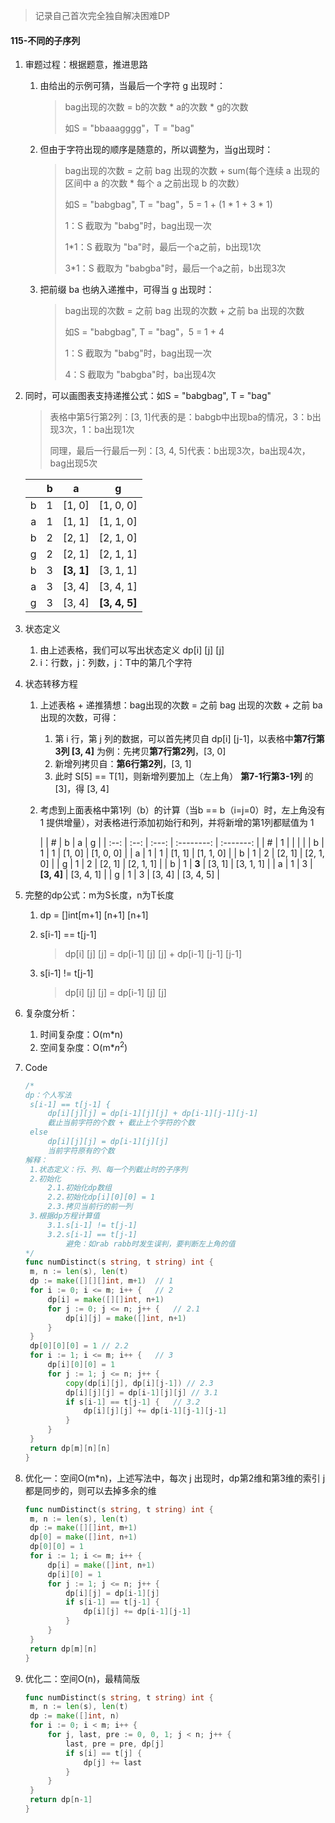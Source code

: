 > 记录自己首次完全独自解决困难DP

#### 115-不同的子序列

1. 审题过程：根据题意，推进思路

   1. 由给出的示例可猜，当最后一个字符 g 出现时：

      > bag出现的次数 = b的次数 * a的次数 * g的次数
      >
      > 如S = "bbaaagggg"，T = "bag"

   2. 但由于字符出现的顺序是随意的，所以调整为，当g出现时：

      > bag出现的次数 = 之前 bag 出现的次数 + sum(每个连续 a 出现的区间中 a 的次数 * 每个 a 之前出现 b 的次数）
      >
      > 如S = "babgbag", T = "bag"，5 = 1 + (1 * 1 + 3 * 1)
      >
      > 1：S 截取为 "babg"时，bag出现一次
      >
      > 1*1：S 截取为 "ba"时，最后一个a之前，b出现1次
      >
      > 3*1：S 截取为 "babgba"时，最后一个a之前，b出现3次

   3. 把前缀 ba 也纳入递推中，可得当 g 出现时：

      > bag出现的次数 = 之前 bag 出现的次数 + 之前 ba 出现的次数
      >
      > 如S = "babgbag", T = "bag"，5 = 1 + 4
      >
      > 1：S 截取为 "babg"时，bag出现一次
      >
      > 4：S 截取为 "babgba"时，ba出现4次

2. 同时，可以画图表支持递推公式：如S = "babgbag", T = "bag"

   > 表格中第5行第2列：[3, 1]代表的是：babgb中出现ba的情况，3：b出现3次，1：ba出现1次
   >
   > 同理，最后一行最后一列：[3, 4, 5]代表：b出现3次，ba出现4次，bag出现5次

   |      |  b   |     a      |       g       |
   | :--: | :--: | :--------: | :-----------: |
   |  b   |  1   |   [1, 0]   |   [1, 0, 0]   |
   |  a   |  1   |   [1, 1]   |   [1, 1, 0]   |
   |  b   |  2   |   [2, 1]   |   [2, 1, 0]   |
   |  g   |  2   |   [2, 1]   |   [2, 1, 1]   |
   |  b   |  3   | **[3, 1]** |   [3, 1, 1]   |
   |  a   |  3   |   [3, 4]   |   [3, 4, 1]   |
   |  g   |  3   |   [3, 4]   | **[3, 4, 5]** |

3. 状态定义

   1. 由上述表格，我们可以写出状态定义 dp[i] [j] [j]
   2. i：行数，j：列数，j：T中的第几个字符

4. 状态转移方程

   1. 上述表格 + 递推猜想：bag出现的次数 = 之前 bag 出现的次数 + 之前 ba 出现的次数，可得：

      1. 第 i 行，第 j 列的数据，可以首先拷贝自 dp[i] [j-1]，以表格中**第7行第3列 [3, 4]** 为例：先拷贝**第7行第2列**，[3, 0]
      2. 新增列拷贝自：**第6行第2列**，[3, 1]
      3. 此时 S[5] == T[1]，则新增列要加上（左上角） **第7-1行第3-1列** 的 [3]，得 [3, 4]

   2. 考虑到上面表格中第1列（b）的计算（当b == b（i=j=0）时，左上角没有 1 提供增量），对表格进行添加初始行和列，并将新增的第1列都赋值为 1

      |      |  #   |   b   |     a      |     g     |
| :--: | :--: | :---: | :--------: | :-------: |
      |  #   |  1   |       |            |           |
      |  b   |  1   |   1   |   [1, 0]   | [1, 0, 0] |
      |  a   |  1   |   1   |   [1, 1]   | [1, 1, 0] |
      |  b   |  1   |   2   |   [2, 1]   | [2, 1, 0] |
      |  g   |  1   |   2   |   [2, 1]   | [2, 1, 1] |
      |  b   |  1   | **3** |   [3, 1]   | [3, 1, 1] |
      |  a   |  1   |   3   | **[3, 4]** | [3, 4, 1] |
      |  g   |  1   |   3   |   [3, 4]   | [3, 4, 5] |
   
3. 完整的dp公式：m为S长度，n为T长度
   
   1. dp = []int[m+1] [n+1] [n+1]
   
   2. s[i-1] == t[j-1]

      > dp[i] [j] [j] = dp[i-1] [j] [j] + dp[i-1] [j-1] [j-1]
   
   3. s[i-1] != t[j-1]
   
      > dp[i] [j] [j] = dp[i-1] [j] [j]
   
6. 复杂度分析：
   1. 时间复杂度：O(m*n)
   2. 空间复杂度：O(m*$n^2$)

7. Code

   ```go
   /*
   dp：个人写法
   	s[i-1] == t[j-1] {
   		dp[i][j][j] = dp[i-1][j][j] + dp[i-1][j-1][j-1]
   		截止当前字符的个数 + 截止上个字符的个数
   	else
   		dp[i][j][j] = dp[i-1][j][j]
   		当前字符原有的个数
   解释：
   	1.状态定义：行、列、每一个列截止时的子序列
   	2.初始化
   		2.1.初始化dp数组
   		2.2.初始化dp[i][0][0] = 1
   		2.3.拷贝当前行的前一列
   	3.根据dp方程计算值
   		3.1.s[i-1] != t[j-1]
   		3.2.s[i-1] == t[j-1]
   			避免：如rab rabb时发生误判，要判断左上角的值
   */
   func numDistinct(s string, t string) int {
   	m, n := len(s), len(t)
   	dp := make([][][]int, m+1)	// 1
   	for i := 0; i <= m; i++ {	// 2
   		dp[i] = make([][]int, n+1)
   		for j := 0; j <= n; j++ {	// 2.1
   			dp[i][j] = make([]int, n+1)
   		}
   	}
   	dp[0][0][0] = 1	// 2.2
   	for i := 1; i <= m; i++ {	// 3
   		dp[i][0][0] = 1
   		for j := 1; j <= n; j++ {
   			copy(dp[i][j], dp[i][j-1]) // 2.3
   			dp[i][j][j] = dp[i-1][j][j]	// 3.1
   			if s[i-1] == t[j-1] {	// 3.2
   				dp[i][j][j] += dp[i-1][j-1][j-1]
   			}
   		}
   	}
   	return dp[m][n][n]
   }
   ```

8. 优化一：空间O(m*n)，上述写法中，每次 j 出现时，dp第2维和第3维的索引 j 都是同步的，则可以去掉多余的维

   ```go
   func numDistinct(s string, t string) int {	
   	m, n := len(s), len(t)
   	dp := make([][]int, m+1)
   	dp[0] = make([]int, n+1)
   	dp[0][0] = 1
   	for i := 1; i <= m; i++ {
   		dp[i] = make([]int, n+1)
   		dp[i][0] = 1
   		for j := 1; j <= n; j++ {
   			dp[i][j] = dp[i-1][j]
   			if s[i-1] == t[j-1] {
   				dp[i][j] += dp[i-1][j-1]
   			}
   		}
   	}
   	return dp[m][n]
   }
   ```

9. 优化二：空间O(n)，最精简版

   ```go
   func numDistinct(s string, t string) int {
   	m, n := len(s), len(t)
   	dp := make([]int, n)
   	for i := 0; i < m; i++ {
   		for j, last, pre := 0, 0, 1; j < n; j++ {
   			last, pre = pre, dp[j]
   			if s[i] == t[j] {
   				dp[j] += last
   			}
   		}
   	}
   	return dp[n-1]
   }
   ```

